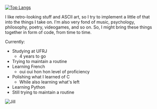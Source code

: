 [![Top Langs](https://github-readme-stats.vercel.app/api/top-langs/?username=sirkhancision&layout=compact&theme=tokyonight)](https://github.com/anuraghazra/github-readme-stats)

I like retro-looking stuff and ASCII art, so I try to implement a little of that into the things I take on. I'm also very fond of music, psychology, philosophy, poetry, videogames, and so on. So, I might bring these things together in form of code, from time to time.

Currently:  
* Studying at UFRJ
    * 4 years to go
* Trying to maintain a routine
* Learning French
    * oui oui hon hon level of proficiency
* Polishing what I learned of C
    * While also learning what's left
* Learning Python
* Still trying to maintain a routine

![Jill](https://i.imgur.com/AXnjCsj.gif)
